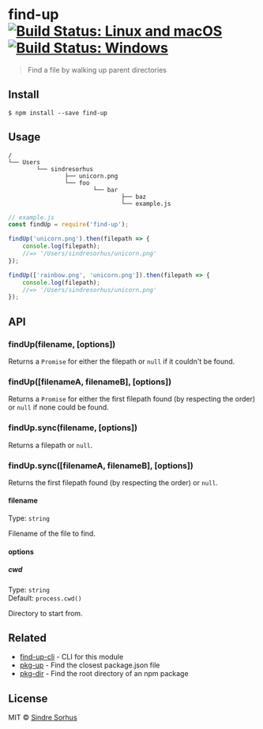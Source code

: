 # find-up [![Build Status: Linux and macOS](https://travis-ci.org/sindresorhus/find-up.svg?branch=master)](https://travis-ci.org/sindresorhus/find-up) [![Build Status: Windows](https://ci.appveyor.com/api/projects/status/l0cyjmvh5lq72vq2/branch/master?svg=true)](https://ci.appveyor.com/project/sindresorhus/find-up/branch/master)

> Find a file by walking up parent directories


## Install

```
$ npm install --save find-up
```


## Usage

```
/
└── Users
		└── sindresorhus
				├── unicorn.png
				└── foo
						└── bar
								├── baz
								└── example.js
```

```js
// example.js
const findUp = require('find-up');

findUp('unicorn.png').then(filepath => {
	console.log(filepath);
	//=> '/Users/sindresorhus/unicorn.png'
});

findUp(['rainbow.png', 'unicorn.png']).then(filepath => {
	console.log(filepath);
	//=> '/Users/sindresorhus/unicorn.png'
});
```


## API

### findUp(filename, [options])

Returns a `Promise` for either the filepath or `null` if it couldn't be found.

### findUp([filenameA, filenameB], [options])

Returns a `Promise` for either the first filepath found (by respecting the order) or `null` if none could be found.

### findUp.sync(filename, [options])

Returns a filepath or `null`.

### findUp.sync([filenameA, filenameB], [options])

Returns the first filepath found (by respecting the order) or `null`.

#### filename

Type: `string`

Filename of the file to find.

#### options

##### cwd

Type: `string`<br>
Default: `process.cwd()`

Directory to start from.


## Related

- [find-up-cli](https://github.com/sindresorhus/find-up-cli) - CLI for this module
- [pkg-up](https://github.com/sindresorhus/pkg-up) - Find the closest package.json file
- [pkg-dir](https://github.com/sindresorhus/pkg-dir) - Find the root directory of an npm package


## License

MIT © [Sindre Sorhus](https://sindresorhus.com)
